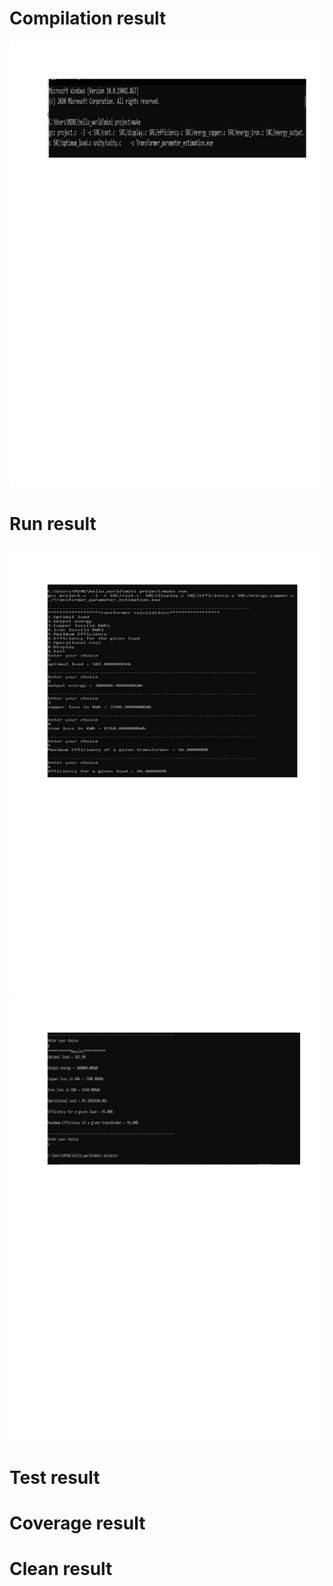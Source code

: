 # Compilation result
![image](https://github.com/256604/Mini_project/blob/main/6_ImagesAndVideos/make.png)
# Run result
![image](https://github.com/256604/Mini_project/blob/main/6_ImagesAndVideos/Make%20run.png)
![image](https://github.com/256604/Mini_project/blob/main/6_ImagesAndVideos/Makerun.png)
# Test result
# Coverage result
# Clean result

